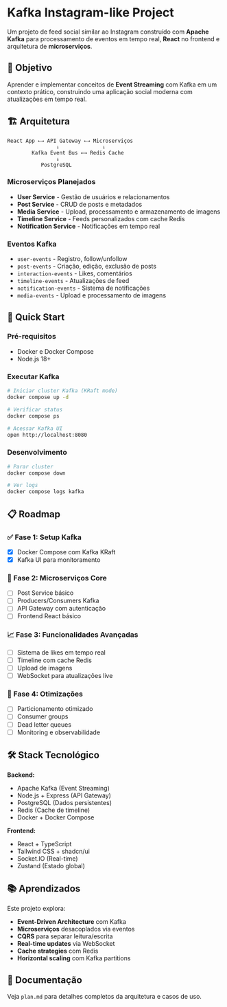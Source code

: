 # Kafka Instagram-like Project

Um projeto de feed social similar ao Instagram construído com **Apache Kafka** para processamento de eventos em tempo real, **React** no frontend e arquitetura de **microserviços**.

## 🎯 Objetivo

Aprender e implementar conceitos de **Event Streaming** com Kafka em um contexto prático, construindo uma aplicação social moderna com atualizações em tempo real.

## 🏗️ Arquitetura

```
React App ←→ API Gateway ←→ Microserviços
                ↓              ↓
        Kafka Event Bus ←→ Redis Cache
                ↓
           PostgreSQL
```

### Microserviços Planejados
- **User Service** - Gestão de usuários e relacionamentos
- **Post Service** - CRUD de posts e metadados  
- **Media Service** - Upload, processamento e armazenamento de imagens
- **Timeline Service** - Feeds personalizados com cache Redis
- **Notification Service** - Notificações em tempo real

### Eventos Kafka
- `user-events` - Registro, follow/unfollow
- `post-events` - Criação, edição, exclusão de posts
- `interaction-events` - Likes, comentários
- `timeline-events` - Atualizações de feed
- `notification-events` - Sistema de notificações
- `media-events` - Upload e processamento de imagens

## 🚀 Quick Start

### Pré-requisitos
- Docker e Docker Compose
- Node.js 18+

### Executar Kafka
```bash
# Iniciar cluster Kafka (KRaft mode)
docker compose up -d

# Verificar status
docker compose ps

# Acessar Kafka UI
open http://localhost:8080
```

### Desenvolvimento
```bash
# Parar cluster
docker compose down

# Ver logs
docker compose logs kafka
```

## 📋 Roadmap

### ✅ Fase 1: Setup Kafka
- [x] Docker Compose com Kafka KRaft
- [x] Kafka UI para monitoramento

### 🔄 Fase 2: Microserviços Core
- [ ] Post Service básico
- [ ] Producers/Consumers Kafka
- [ ] API Gateway com autenticação
- [ ] Frontend React básico

### 📈 Fase 3: Funcionalidades Avançadas
- [ ] Sistema de likes em tempo real
- [ ] Timeline com cache Redis
- [ ] Upload de imagens
- [ ] WebSocket para atualizações live

### 🔧 Fase 4: Otimizações
- [ ] Particionamento otimizado
- [ ] Consumer groups
- [ ] Dead letter queues
- [ ] Monitoring e observabilidade

## 🛠️ Stack Tecnológico

**Backend:**
- Apache Kafka (Event Streaming)
- Node.js + Express (API Gateway)
- PostgreSQL (Dados persistentes)
- Redis (Cache de timeline)
- Docker + Docker Compose

**Frontend:**
- React + TypeScript
- Tailwind CSS + shadcn/ui
- Socket.IO (Real-time)
- Zustand (Estado global)

## 📚 Aprendizados

Este projeto explora:
- **Event-Driven Architecture** com Kafka
- **Microserviços** desacoplados via eventos
- **CQRS** para separar leitura/escrita
- **Real-time updates** via WebSocket
- **Cache strategies** com Redis
- **Horizontal scaling** com Kafka partitions

## 📖 Documentação

Veja `plan.md` para detalhes completos da arquitetura e casos de uso.